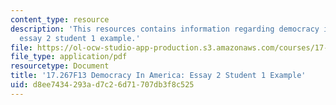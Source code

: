 ```yaml
---
content_type: resource
description: 'This resources contains information regarding democracy in america:
  essay 2 student 1 example.'
file: https://ol-ocw-studio-app-production.s3.amazonaws.com/courses/17-267-democracy-in-america-fall-2013/d8ee7434293ad7c26d71707db3f8c525_MIT17_267F13Stu1Essay2.pdf
file_type: application/pdf
resourcetype: Document
title: '17.267F13 Democracy In America: Essay 2 Student 1 Example'
uid: d8ee7434-293a-d7c2-6d71-707db3f8c525
---
```

